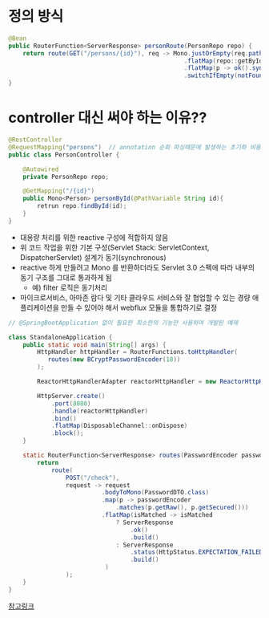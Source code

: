 

# 정의 방식

```java
@Bean
public RouterFunction<ServerResponse> personRoute(PersonRepo repo) {
    return route(GET("/persons/{id}"), req -> Mono.justOrEmpty(req.pathVariable("id"))                                             
                                                 .flatMap(repo::getById)
                                                 .flatMap(p -> ok().syncBody(p))
                                                 .switchIfEmpty(notFound().build()));
}
```

# controller 대신 써야 하는 이유??

```java
@RestController
@RequestMapping("persons")  // annotation 순회 파싱때문에 발생하는 초기화 비용
public class PersonController { 

    @Autowired
    private PersonRepo repo;

    @GetMapping("/{id}") 
    public Mono<Person> personById(@PathVariable String id){
        retrun repo.findById(id);
    }
}
```

- 대용량 처리를 위한 reactive 구성에 적합하지 않음
- 위 코드 작업을 위한 기본 구성(Servlet Stack: ServletContext, DispatcherServlet) 설계가 동기(synchronous)
- reactive 하게 만들려고 Mono 를 반환하더라도 Servlet 3.0 스펙에 따라 내부의 동기 구조를 그대로 통과하게 됨
  - 예) filter 로직은 동기처리
- 마이크로서비스, 아마존 람다 및 기타 클라우드 서비스와 잘 협업할 수 있는 경량 애플리케이션을 만들 수 있어야 해서 webflux 모듈을 통합하기로 결정

```java
// @SpringBootApplication 없이 필요한 최소한의 기능만 사용하여 개발된 예제

class StandaloneApplication { 
    public static void main(String[] args) { 
        HttpHandler httpHandler = RouterFunctions.toHttpHandler(
           routes(new BCryptPasswordEncoder(18))
        ); 

        ReactorHttpHandlerAdapter reactorHttpHandler = new ReactorHttpHandlerAdapter(httpHandler); 

        HttpServer.create() 
            .port(8080) 
            .handle(reactorHttpHandler) 
            .bind() 
            .flatMap(DisposableChannel::onDispose) 
            .block(); 
    }

    static RouterFunction<ServerResponse> routes(PasswordEncoder passwordEncoder ) { 
        return
            route(
                POST("/check"), 
                request -> request 
                          .bodyToMono(PasswordDTO.class)
                          .map(p -> passwordEncoder 
                              .matches(p.getRaw(), p.getSecured())) 
                          .flatMap(isMatched -> isMatched 
                              ? ServerResponse 
                                  .ok() 
                                  .build() 
                              : ServerResponse 
                                  .status(HttpStatus.EXPECTATION_FAILED) 
                                  .build() 
                           ) 
                ); 
    }
}
```

[참고링크](https://stackoverflow.com/questions/47092029/difference-between-controller-and-routerfunction-in-spring-5-webflux)
